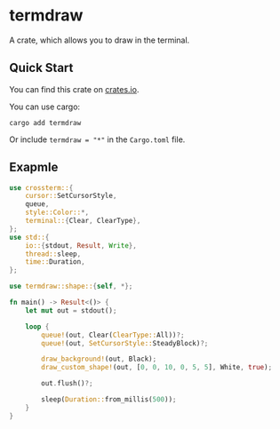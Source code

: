 # termdraw

A crate, which allows you to draw in the terminal.

## Quick Start

You can find this crate on [crates.io](https://crates.io/crates/termdraw).

You can use cargo:
```console
cargo add termdraw
```
Or include `termdraw = "*"` in the `Cargo.toml` file.

## Exapmle

```rust
use crossterm::{
    cursor::SetCursorStyle,
    queue,
    style::Color::*,
    terminal::{Clear, ClearType},
};
use std::{
    io::{stdout, Result, Write},
    thread::sleep,
    time::Duration,
};

use termdraw::shape::{self, *};

fn main() -> Result<()> {
    let mut out = stdout();

    loop {
        queue!(out, Clear(ClearType::All))?;
        queue!(out, SetCursorStyle::SteadyBlock)?;

        draw_background!(out, Black);
        draw_custom_shape!(out, [0, 0, 10, 0, 5, 5], White, true);

        out.flush()?;

        sleep(Duration::from_millis(500));
    }
}
```
